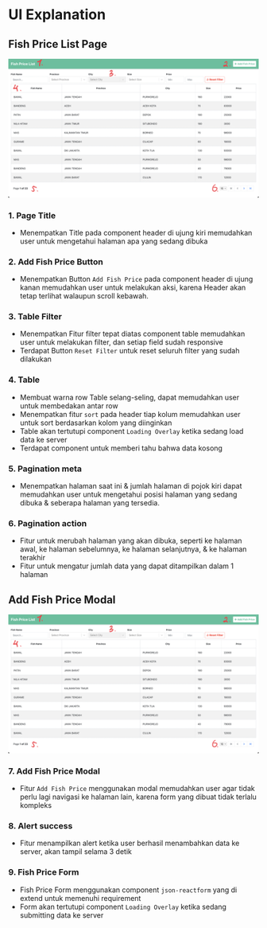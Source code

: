 # UI Explanation

## Fish Price List Page

![plot](./src/images/ui-explanation-1.png)

### 1. Page Title

- Menempatkan Title pada component header di ujung kiri memudahkan user untuk mengetahui halaman apa yang sedang dibuka

### 2. Add Fish Price Button

- Menempatkan Button `Add Fish Price` pada component header di ujung kanan memudahkan user untuk melakukan aksi, karena Header akan tetap terlihat walaupun scroll kebawah.

### 3. Table Filter

- Menempatkan Fitur filter tepat diatas component table memudahkan user untuk melakukan filter, dan setiap field sudah responsive
- Terdapat Button `Reset Filter` untuk reset seluruh filter yang sudah dilakukan

### 4. Table

- Membuat warna row Table selang-seling, dapat memudahkan user untuk membedakan antar row
- Menempatkan fitur `sort` pada header tiap kolum memudahkan user untuk sort berdasarkan kolom yang diinginkan
- Table akan tertutupi component `Loading Overlay` ketika sedang load data ke server
- Terdapat component untuk memberi tahu bahwa data kosong

### 5. Pagination meta

- Menempatkan halaman saat ini & jumlah halaman di pojok kiri dapat memudahkan user untuk mengetahui posisi halaman yang sedang dibuka & seberapa halaman yang tersedia.

### 6. Pagination action

- Fitur untuk merubah halaman yang akan dibuka, seperti ke halaman awal, ke halaman sebelumnya, ke halaman selanjutnya, & ke halaman terakhir
- Fitur untuk mengatur jumlah data yang dapat ditampilkan dalam 1 halaman

## Add Fish Price Modal

![plot](./src/images/ui-explanation-1.png)

### 7. Add Fish Price Modal

- Fitur `Add Fish Price` menggunakan modal memudahkan user agar tidak perlu lagi navigasi ke halaman lain, karena form yang dibuat tidak terlalu kompleks

### 8. Alert success

- Fitur menampilkan alert ketika user berhasil menambahkan data ke server, akan tampil selama 3 detik

### 9. Fish Price Form

- Fish Price Form menggunakan component `json-reactform` yang di extend untuk memenuhi requirement
- Form akan tertutupi component `Loading Overlay` ketika sedang submitting data ke server
